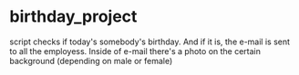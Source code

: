 # birthday_project
script checks if today's somebody's birthday. And if it is, the e-mail is sent to all the employess. Inside of e-mail there's a photo on the certain background (depending on male or female)
